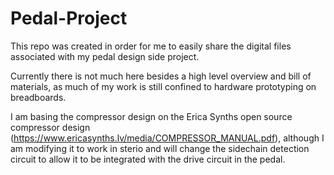 # Pedal-Project

This repo was created in order for me to easily share the digital files associated with my pedal design side project.

Currently there is not much here besides a high level overview and bill of materials, as much of my work is still confined to hardware prototyping on breadboards.

I am basing the compressor design on the Erica Synths open source compressor design (https://www.ericasynths.lv/media/COMPRESSOR_MANUAL.pdf), although I am modifying it to work in sterio and will change the sidechain detection circuit to allow it to be integrated with the drive circuit in the pedal.
